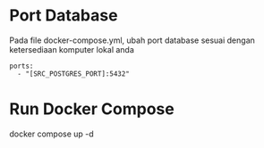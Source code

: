 # Port Database
Pada file docker-compose.yml, ubah port database sesuai dengan ketersediaan komputer lokal anda

    ports:
      - "[SRC_POSTGRES_PORT]:5432"

# Run Docker Compose
docker compose up -d

